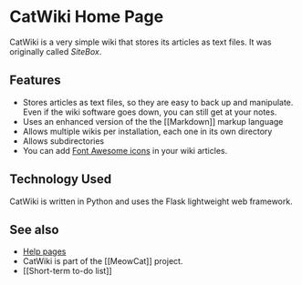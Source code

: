 # <i class='icon-icon_e600'></i> CatWiki Home Page

CatWiki is a very simple wiki that stores its articles as text files. It was originally called *SiteBox*.

## Features

* Stores articles as text files, so they are easy to back up and manipulate. Even if the wiki software goes down, you can still get at your notes.
* Uses an enhanced version of the the [[Markdown]] markup language
* Allows multiple wikis per installation, each one in its own directory
* Allows subdirectories
* You can add [<i class="fa fa-font-awesome"></i> Font Awesome icons](http://fontawesome.io/icons/) in your wiki articles.

## Technology Used

CatWiki is written in Python and uses the Flask lightweight web framework.

## See also

* [Help pages](help)
* CatWiki is part of the [[MeowCat]] project.
* [[Short-term to-do list]]